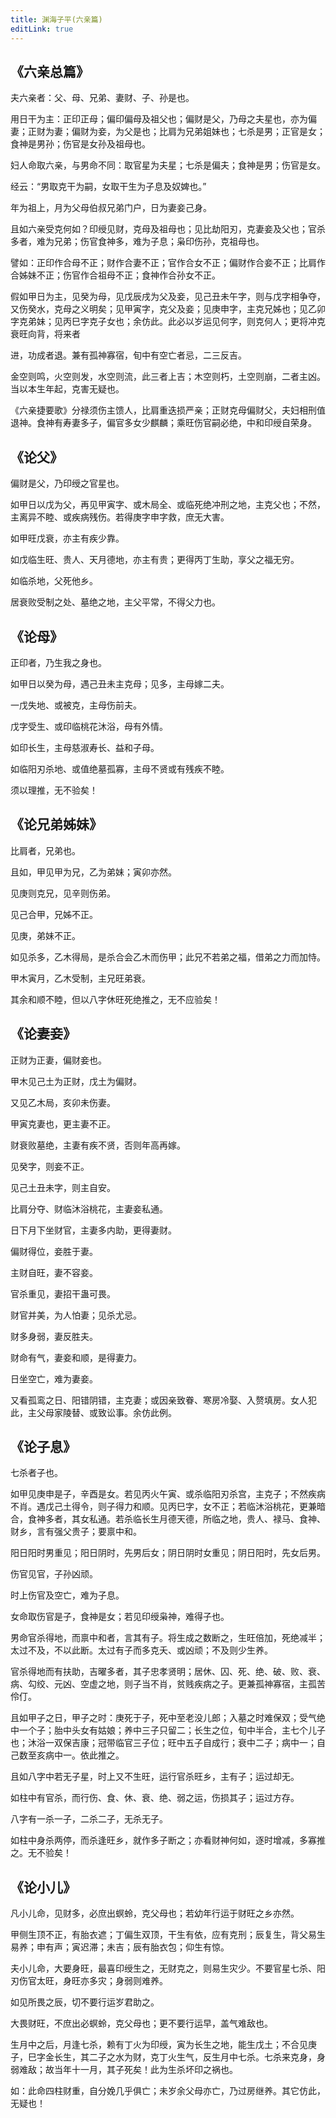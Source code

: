 ```yaml
---
title: 渊海子平(六亲篇)
editLink: true
---
```


## 《六亲总篇》

夫六亲者：父、母、兄弟、妻财、子、孙是也。

用日干为主：正印正母；偏印偏母及祖父也；偏财是父，乃母之夫星也，亦为偏妻；正财为妻；偏财为妾，为父是也；比肩为兄弟姐妹也；七杀是男；正官是女；食神是男孙；伤官是女孙及祖母也。

妇人命取六亲，与男命不同：取官星为夫星；七杀是偏夫；食神是男；伤官是女。

经云：“男取克干为嗣，女取干生为子息及奴婢也。”

年为祖上，月为父母伯叔兄弟门户，日为妻妾己身。

且如六亲受克何如？印绶见财，克母及祖母也；见比劫阳刃，克妻妾及父也；官杀多者，难为兄弟；伤官食神多，难为子息；枭印伤孙，克祖母也。

譬如：正印作合母不正；财作合妻不正；官作合女不正；偏财作合妾不正；比肩作合姊妹不正；伤官作合祖母不正；食神作合孙女不正。

假如甲日为主，见癸为母，见戊辰戌为父及妾，见己丑未午字，则与戊字相争夺，又伤癸水，克母之义明矣；见甲寅字，克父及妾；见庚申字，主克兄姊也；见乙卯字克弟妹；见丙巳字克子女也；余仿此。此必以岁运见何字，则克何人；更将冲克衰旺向背，将来者

进，功成者退。兼有孤神寡宿，旬中有空亡者忌，二三反吉。

金空则鸣，火空则发，水空则流，此三者上吉；木空则朽，土空则崩，二者主凶。当以本生年起，克害无疑也。

《六亲捷要歌》分禄须伤主馈人，比肩重迭损严亲；正财克母偏财父，夫妇相刑值退神。食神有寿妻多子，偏官多女少麒麟；乘旺伤官嗣必绝，中和印绶自荣身。

## 《论父》

偏财是父，乃印绶之官星也。

如甲日以戊为父，再见甲寅字、或木局全、或临死绝冲刑之地，主克父也；不然，主离异不睦、或疾病残伤。若得庚字申字救，庶无大害。

如甲旺戊衰，亦主有疾少靠。

如戊临生旺、贵人、天月德地，亦主有贵；更得丙丁生助，享父之福无穷。

如临杀地，父死他乡。

居衰败受制之处、墓绝之地，主父平常，不得父力也。

## 《论母》

正印者，乃生我之身也。

如甲日以癸为母，遇己丑未主克母；见多，主母嫁二夫。

一戊失地、或被克，主母伤前夫。

戊字受生、或印临桃花沐浴，母有外情。

如印长生，主母慈淑寿长、益和子母。

如临阳刃杀地、或值绝墓孤寡，主母不贤或有残疾不睦。

须以理推，无不验矣！

## 《论兄弟姊妹》

比肩者，兄弟也。

且如，甲见甲为兄，乙为弟妹；寅卯亦然。

见庚则克兄，见辛则伤弟。

见己合甲，兄姊不正。

见庚，弟妹不正。

如见杀多，乙木得局，是杀合会乙木而伤甲；此兄不若弟之福，借弟之力而加恃。

甲木寅月，乙木受制，主兄旺弟衰。

其余和顺不睦，但以八字休旺死绝推之，无不应验矣！

## 《论妻妾》

正财为正妻，偏财妾也。

甲木见己土为正财，戊土为偏财。

又见乙木局，亥卯未伤妻。

甲寅克妻也，更主妻不正。

财衰败墓绝，主妻有疾不贤，否则年高再嫁。

见癸字，则妾不正。

见己土丑未字，则主自安。

比肩分夺、财临沐浴桃花，主妻妾私通。

日下月下坐财官，主妻多内助，更得妻财。

偏财得位，妾胜于妻。

主财自旺，妻不容妾。

官杀重见，妻招干蛊可畏。

财官并美，为人怕妻；见杀尤忌。

财多身弱，妻反胜夫。

财命有气，妻妾和顺，是得妻力。

日坐空亡，难为妻妾。

又看孤鸾之日、阳错阴错，主克妻；或因亲致眷、寒房冷娶、入赘填房。女人犯此，主父母家陵替、或致讼事。余仿此例。

## 《论子息》

七杀者子也。

如甲见庚申是子，辛酉是女。若见丙火午寅、或杀临阳刃杀宫，主克子；不然疾病不肖。遇戊己土得令，则子得力和顺。见丙巳字，女不正；若临沐浴桃花，更兼暗合，食神多者，其女私通。若杀临长生月德天德，所临之地，贵人、禄马、食神、财乡，言有强父贵子；要禀中和。

阳日阳时男重见；阳日阴时，先男后女；阴日阴时女重见；阴日阳时，先女后男。

伤官见官，子孙凶顽。

时上伤官及空亡，难为子息。

女命取伤官是子，食神是女；若见印绶枭神，难得子也。

男命官杀得地，而禀中和者，言其有子。将生成之数断之，生旺倍加，死绝减半；太过不及，不以此断。太过有子而多克夭、或凶顽；不及则少生养。

官杀得地而有扶助，吉曜多者，其子忠孝贤明；居休、囚、死、绝、破、败、衰、病、勾绞、元凶、空虚之地，则子当不肖，贫贱疾病之子。更兼孤神寡宿，主孤苦伶仃。

且如甲子之日，甲子之时：庚死于子，死中至老没儿郎；入墓之时难保双；受气绝中一个子；胎中头女有姑娘；养中三子只留二；长生之位，旬中半合，主七个儿子也；沐浴一双保吉康；冠带临官三子位；旺中五子自成行；衰中二子；病中一；自己数至亥病中一。依此推之。

且如八字中若无子星，时上又不生旺，运行官杀旺乡，主有子；运过却无。

如柱中有官杀，而行伤、食、休、衰、绝、弱之运，伤损其子；运过方存。

八字有一杀一子，二杀二子，无杀无子。

如柱中身杀两停，而杀逢旺乡，就作多子断之；亦看财神何如，逐时增减，多寡推之。无不验矣！

## 《论小儿》

凡小儿命，见财多，必庶出螟蛉，克父母也；若幼年行运于财旺之乡亦然。

甲侧生顶不正，有胎衣遮；丁偏生双顶，干生有依，应有克刑；辰复生，背父易生易养；申有声；寅迟滞；未吉；辰有胎衣包；仰生有惊。

夫小儿命，大要身旺，最喜印绶生之，无财克之，则易生灾少。不要官星七杀、阳刃伤官太旺，身旺亦多灾；身弱则难养。

如见所畏之辰，切不要行运岁君助之。

大畏财旺，不庶出必螟蛉，克父母也；更不要行运早，盖气难敌也。

生月中之后，月逢七杀，赖有丁火为印绶，寅为长生之地，能生戊土；不合见庚子，巳字金长生，其二子之水为财，克丁火生气，反生月中七杀。七杀来克身，身弱难敌；故当年十一月，其子死矣！此为生杀坏印之祸也。

如：此命四柱财重，自分娩几乎俱亡；未岁余父母亦亡，乃过房继养。其它仿此，无疑也！
